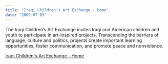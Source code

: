 ```yaml
---
title: "Iraqi Children's Art Exchange - Home"
date: "2009-07-09"
---
```


The Iraqi Children’s Art Exchange invites Iraqi and American children and youth to participate in art-inspired projects. Transcending the barriers of language, culture and politics, projects create important learning opportunities, foster communication, and promote peace and nonviolence.  

  
[Iraqi Children's Art Exchange - Home](https://www.iraqichildrensart.org/)
